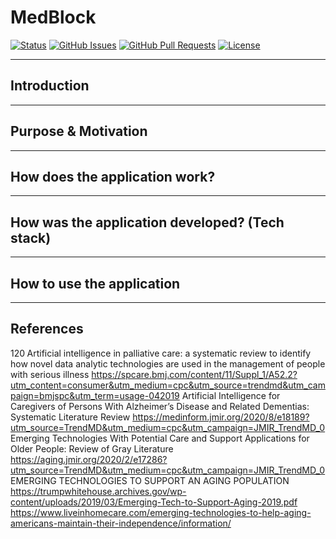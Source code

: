 # MedBlock

<div>
  
  [![Status](https://img.shields.io/badge/status-active-success.svg)]()
  [![GitHub Issues](https://img.shields.io/github/issues/lucylow/medblock.svg)](https://github.com/lucylow/medblock/issues)
  [![GitHub Pull Requests](https://img.shields.io/github/issues-pr/lucylow/medblock.svg)](https://github.com/lucylow/medblock/pulls)
  [![License](https://img.shields.io/bower/l/bootstrap)]()

</div>

---

## Introduction

---
## Purpose & Motivation


---
## How does the application work?


---
## How was the application developed? (Tech stack)


---
## How to use the application



---
## References

120 Artificial intelligence in palliative care: a systematic review to identify how novel data analytic technologies are used in the management of people with serious illness https://spcare.bmj.com/content/11/Suppl_1/A52.2?utm_content=consumer&utm_medium=cpc&utm_source=trendmd&utm_campaign=bmjspc&utm_term=usage-042019
Artificial Intelligence for Caregivers of Persons With Alzheimer’s Disease and Related Dementias: Systematic Literature Review https://medinform.jmir.org/2020/8/e18189?utm_source=TrendMD&utm_medium=cpc&utm_campaign=JMIR_TrendMD_0
Emerging Technologies With Potential Care and Support Applications for Older People: Review of Gray Literature https://aging.jmir.org/2020/2/e17286?utm_source=TrendMD&utm_medium=cpc&utm_campaign=JMIR_TrendMD_0
EMERGING TECHNOLOGIES TO SUPPORT AN AGING POPULATION https://trumpwhitehouse.archives.gov/wp-content/uploads/2019/03/Emerging-Tech-to-Support-Aging-2019.pdf
https://www.liveinhomecare.com/emerging-technologies-to-help-aging-americans-maintain-their-independence/information/





